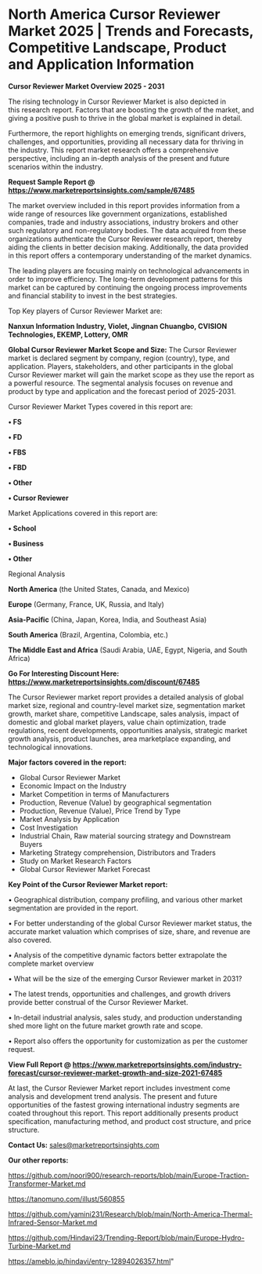 # North America Cursor Reviewer Market 2025 | Trends and Forecasts, Competitive Landscape, Product and Application Information

<Strong> Cursor Reviewer Market Overview 2025 - 2031</strong>

The rising technology in Cursor Reviewer Market is also depicted in this research report. Factors that are boosting the growth of the market, and giving a positive push to thrive in the global market is explained in detail.

Furthermore, the report highlights on emerging trends, significant drivers, challenges, and opportunities, providing all necessary data for thriving in the industry. This report market research offers a comprehensive perspective, including an in-depth analysis of the present and future scenarios within the industry.

<strong>Request Sample Report @ <a href=https://www.marketreportsinsights.com/sample/67485>https://www.marketreportsinsights.com/sample/67485</a></strong>

The market overview included in this report provides information from a wide range of resources like government organizations, established companies, trade and industry associations, industry brokers and other such regulatory and non-regulatory bodies. The data acquired from these organizations authenticate the Cursor Reviewer research report, thereby aiding the clients in better decision making. Additionally, the data provided in this report offers a contemporary understanding of the market dynamics.

The leading players are focusing mainly on technological advancements in order to improve efficiency. The long-term development patterns for this market can be captured by continuing the ongoing process improvements and financial stability to invest in the best strategies.

Top Key players of Cursor Reviewer Market are:

<strong>Nanxun Information Industry, Violet, Jingnan Chuangbo, CVISION Technologies, EKEMP, Lottery, OMR</strong>

<strong><b>Global Cursor Reviewer Market Scope and Size:</b></strong>
The Cursor Reviewer market is declared segment by company, region (country), type, and application. Players, stakeholders, and other participants in the global Cursor Reviewer market will gain the market scope as they use the report as a powerful resource. The segmental analysis focuses on revenue and product by type and application and the forecast period of 2025-2031.

Cursor Reviewer Market Types covered in this report are:

<strong>• FS

• FD

• FBS

• FBD

• Other

• Cursor Reviewer</strong>

Market Applications covered in this report are:

<strong>• School

• Business

• Other</strong> 

Regional Analysis

<strong>North America</strong> (the United States, Canada, and Mexico)

<strong>Europe</strong> (Germany, France, UK, Russia, and Italy)

<strong>Asia-Pacific</strong> (China, Japan, Korea, India, and Southeast Asia)

<strong>South America</strong> (Brazil, Argentina, Colombia, etc.)

<strong>The Middle East and Africa</strong> (Saudi Arabia, UAE, Egypt, Nigeria, and South Africa)

<strong>Go For Interesting Discount Here: <a href=https://www.marketreportsinsights.com/discount/67485>https://www.marketreportsinsights.com/discount/67485</a></strong>

The Cursor Reviewer market report provides a detailed analysis of global market size, regional and country-level market size, segmentation market growth, market share, competitive Landscape, sales analysis, impact of domestic and global market players, value chain optimization, trade regulations, recent developments, opportunities analysis, strategic market growth analysis, product launches, area marketplace expanding, and technological innovations.

<strong><b>Major factors covered in the report:</b></strong>
<ul>
  <li>Global Cursor Reviewer Market </li>
  <li>Economic Impact on the Industry</li>
  <li>Market Competition in terms of Manufacturers</li>
  <li>Production, Revenue (Value) by geographical segmentation</li>
  <li>Production, Revenue (Value), Price Trend by Type</li>
  <li>Market Analysis by Application</li>
  <li>Cost Investigation</li>
  <li>Industrial Chain, Raw material sourcing strategy and Downstream Buyers</li>
  <li>Marketing Strategy comprehension, Distributors and Traders</li>
  <li>Study on Market Research Factors</li>
  <li>Global Cursor Reviewer Market Forecast</li>
</ul>

<strong><b>Key Point of the Cursor Reviewer Market report:</b></strong>

• Geographical distribution, company profiling, and various other market segmentation are provided in the report.

• For better understanding of the global Cursor Reviewer market status, the accurate market valuation which comprises of size, share, and revenue are also covered.

• Analysis of the competitive dynamic factors better extrapolate the complete market overview

• What will be the size of the emerging Cursor Reviewer market in 2031?

• The latest trends, opportunities and challenges, and growth drivers provide better construal of the Cursor Reviewer Market.

• In-detail industrial analysis, sales study, and production understanding shed more light on the future market growth rate and scope.

• Report also offers the opportunity for customization as per the customer request.

<strong><b>View Full Report @ <a href=https://www.marketreportsinsights.com/industry-forecast/cursor-reviewer-market-growth-and-size-2021-67485>https://www.marketreportsinsights.com/industry-forecast/cursor-reviewer-market-growth-and-size-2021-67485</a></b></strong>


At last, the Cursor Reviewer Market report includes investment come analysis and development trend analysis. The present and future opportunities of the fastest growing international industry segments are coated throughout this report. This report additionally presents product specification, manufacturing method, and product cost structure, and price structure.

<strong>Contact Us:</strong>
sales@marketreportsinsights.com

<strong>Our other reports:</strong>

<a href=https://github.com/noori900/research-reports/blob/main/Europe-Traction-Transformer-Market.md>https://github.com/noori900/research-reports/blob/main/Europe-Traction-Transformer-Market.md</a>

<a href=https://tanomuno.com/illust/560855>https://tanomuno.com/illust/560855</a>

<a href=https://github.com/yamini231/Research/blob/main/North-America-Thermal-Infrared-Sensor-Market.md>https://github.com/yamini231/Research/blob/main/North-America-Thermal-Infrared-Sensor-Market.md</a>

<a href=https://github.com/Hindavi23/Trending-Report/blob/main/Europe-Hydro-Turbine-Market.md>https://github.com/Hindavi23/Trending-Report/blob/main/Europe-Hydro-Turbine-Market.md</a>

<a href=https://ameblo.jp/hindavi/entry-12894026357.html>https://ameblo.jp/hindavi/entry-12894026357.html</a>"

